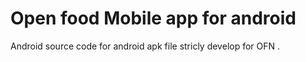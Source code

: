# Open food Mobile app for android

Android source code for android apk file stricly develop for  OFN .


